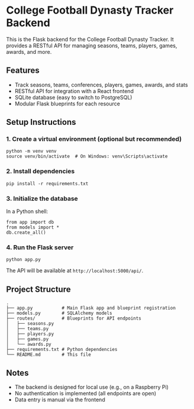 # College Football Dynasty Tracker Backend

This is the Flask backend for the College Football Dynasty Tracker. It provides a RESTful API for managing seasons, teams, players, games, awards, and more.

## Features
- Track seasons, teams, conferences, players, games, awards, and stats
- RESTful API for integration with a React frontend
- SQLite database (easy to switch to PostgreSQL)
- Modular Flask blueprints for each resource

## Setup Instructions

### 1. Create a virtual environment (optional but recommended)
```
python -m venv venv
source venv/bin/activate  # On Windows: venv\Scripts\activate
```

### 2. Install dependencies
```
pip install -r requirements.txt
```

### 3. Initialize the database
In a Python shell:
```
from app import db
from models import *
db.create_all()
```

### 4. Run the Flask server
```
python app.py
```

The API will be available at `http://localhost:5000/api/`.

## Project Structure
```
.
├── app.py           # Main Flask app and blueprint registration
├── models.py        # SQLAlchemy models
├── routes/          # Blueprints for API endpoints
│   ├── seasons.py
│   ├── teams.py
│   ├── players.py
│   ├── games.py
│   └── awards.py
├── requirements.txt # Python dependencies
└── README.md        # This file
```

## Notes
- The backend is designed for local use (e.g., on a Raspberry Pi)
- No authentication is implemented (all endpoints are open)
- Data entry is manual via the frontend 